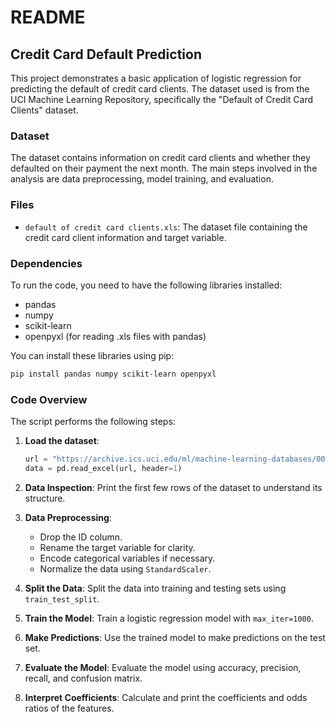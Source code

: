 # README

## Credit Card Default Prediction

This project demonstrates a basic application of logistic regression for predicting the default of credit card clients. The dataset used is from the UCI Machine Learning Repository, specifically the "Default of Credit Card Clients" dataset.

### Dataset

The dataset contains information on credit card clients and whether they defaulted on their payment the next month. The main steps involved in the analysis are data preprocessing, model training, and evaluation.

### Files

- `default of credit card clients.xls`: The dataset file containing the credit card client information and target variable.

### Dependencies

To run the code, you need to have the following libraries installed:

- pandas
- numpy
- scikit-learn
- openpyxl (for reading .xls files with pandas)

You can install these libraries using pip:

```sh
pip install pandas numpy scikit-learn openpyxl
```

### Code Overview

The script performs the following steps:

1. **Load the dataset**:
    ```python
    url = "https://archive.ics.uci.edu/ml/machine-learning-databases/00350/default%20of%20credit%20card%20clients.xls"
    data = pd.read_excel(url, header=1)
    ```

2. **Data Inspection**:
    Print the first few rows of the dataset to understand its structure.

3. **Data Preprocessing**:
    - Drop the ID column.
    - Rename the target variable for clarity.
    - Encode categorical variables if necessary.
    - Normalize the data using `StandardScaler`.

4. **Split the Data**:
    Split the data into training and testing sets using `train_test_split`.

5. **Train the Model**:
    Train a logistic regression model with `max_iter=1000`.

6. **Make Predictions**:
    Use the trained model to make predictions on the test set.

7. **Evaluate the Model**:
    Evaluate the model using accuracy, precision, recall, and confusion matrix.

8. **Interpret Coefficients**:
    Calculate and print the coefficients and odds ratios of the features.


